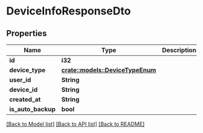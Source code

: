 # DeviceInfoResponseDto

## Properties

Name | Type | Description | Notes
------------ | ------------- | ------------- | -------------
**id** | **i32** |  | 
**device_type** | [**crate::models::DeviceTypeEnum**](DeviceTypeEnum.md) |  | 
**user_id** | **String** |  | 
**device_id** | **String** |  | 
**created_at** | **String** |  | 
**is_auto_backup** | **bool** |  | 

[[Back to Model list]](../README.md#documentation-for-models) [[Back to API list]](../README.md#documentation-for-api-endpoints) [[Back to README]](../README.md)


